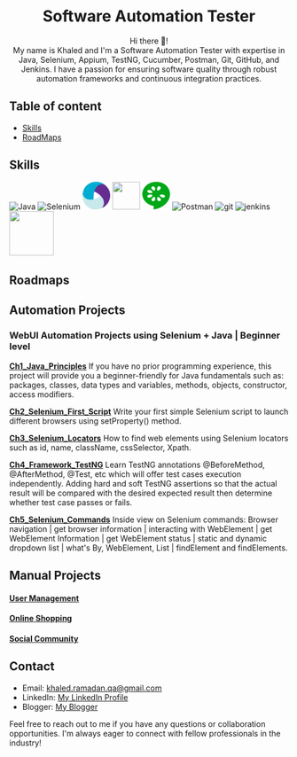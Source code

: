 <!-- markdown language readme.md
https://medium.com/analytics-vidhya/writing-github-readme-e593f278a796#:~:text=Line%20Breaks,more%20spaces%2C%20and%20hit%20enter.&text=Sorry%2C%20they%20won't%20allow,won't%20work%20for%20you. -->
<h1 align="center">Software Automation Tester</h1>

<p align="center">
  Hi there 🙌! <br>
  My name is Khaled and I'm a Software Automation Tester with expertise in Java, Selenium, Appium, TestNG, Cucumber, Postman, Git, GitHub, and Jenkins. I have a passion for ensuring software quality through robust automation frameworks and continuous integration practices.
</p>

## Table of content
- [Skills](https://github.com/KhaledAMRS#skills)
- [RoadMaps](https://github.com/KhaledAMRS#Roadmaps)





## Skills

![Java](https://skillicons.dev/icons?i=java&theme=light) ![Selenium](https://skillicons.dev/icons?i=selenium&theme=light) <img src="./.github/appium.svg#appium" width="50" height="50">  <!-- https://iconduck.com/icons/27036/appium -->  <img src="https://avatars.githubusercontent.com/u/19369327?s=200&v=4" width="50" height="50">  <img src="./.github/cucumber.svg#cucumber" width="50" height="50">  <!-- https://iconduck.com/icons/94191/cucumber --> ![Postman](https://skillicons.dev/icons?i=postman&theme=light) ![git](https://skillicons.dev/icons?i=git&theme=light) ![jenkins](https://skillicons.dev/icons?i=jenkins&theme=light) <img src="https://avatars.githubusercontent.com/u/12528662?s=200&v=4" width="80" height="80">

## Roadmaps


## Automation Projects
### WebUI Automation Projects using Selenium + Java | Beginner level
**[Ch1_Java_Principles](https://github.com/KhaledAMRS/A_Java_Principles)** If you have no prior programming experience, this project will provide you a beginner-friendly for Java fundamentals such as: packages, classes, data types and variables, methods, objects, constructor, access modifiers.
  
**[Ch2_Selenium_First_Script](https://github.com/KhaledAMRS/B_First_Script_Selenium)** Write your first simple Selenium script to launch different browsers using setProperty() method.

**[Ch3_Selenium_Locators](https://github.com/KhaledAMRS/C_Selenium_Locators)** How to find web elements using Selenium locators such as id, name, className, cssSelector, Xpath.

**[Ch4_Framework_TestNG](https://github.com/KhaledAMRS/D_Assertion_Framework_TestNG)** Learn TestNG annotations @BeforeMethod, @AfterMethod, @Test, etc which will offer  test cases execution independently. Adding hard and soft TestNG assertions so that the actual result will be compared with the desired expected result then determine whether test case passes or fails.

**[Ch5_Selenium_Commands](https://github.com/KhaledAMRS/E_Selenium_Commands)** Inside view on Selenium commands: Browser navigation | get browser information | interacting with WebElement | get WebElement Information | get WebElement status | static and dynamic dropdown list | what's By, WebElement, List<WebElement> | findElement and findElements.

<!--
**[Ch6_Selenium_Commands_Part_2](https://github.com/KhaledAMRS/F_Selenium_Commands_Part_2)** Continue learning Selenium commands: Difference between implicitly & explicitly | mouse hover action | handle multiple windows | difference between quit and close command.
-->

## Manual Projects
#### [User Management](https://docs.google.com/document/d/1Xg1H49d3E0VjJtmUomWug4yWlI2kzUspEGEEBkSfywo)
#### [Online Shopping](https://docs.google.com/document/d/1NKHjFWchRzAonoBwkz0PycrGH3khHaFTsZJmRj69fFY)
#### [Social Community](https://drive.google.com/drive/u/1/folders/1snHZaKji4ixf7gSCwIQyCEtJ-vlHVHTA)
<!--
#### [Gaming Activities](https://drive.google.com/drive/u/1/folders/1zdTlF_fh4CgQpW8XZkUE_aZkFhHS_hR5)
#### [Stock Investment](https://drive.google.com/drive/u/1/folders/1IVdhNAhAoHfn7pfyqG_KtoeSfFTlISRG)
-->

## Contact

- Email: khaled.ramadan.qa@gmail.com
- LinkedIn: [My LinkedIn Profile](https://www.linkedin.com/in/khaled-ashraf-ramadan/)
- Blogger: [My Blogger](https://qa-snacks.blogspot.com/)

Feel free to reach out to me if you have any questions or collaboration opportunities. I'm always eager to connect with fellow professionals in the industry!

<!--
**KhaledAMRS/KhaledAMRS** is a ✨ _special_ ✨ repository because its `README.md` (this file) appears on your GitHub profile.

Here are some ideas to get you started:

- 🔭 I’m currently working on ...
- 🌱 I’m currently learning ...
- 👯 I’m looking to collaborate on ...
- 🤔 I’m looking for help with ...
- 💬 Ask me about ...
- 📫 How to reach me: ...
- 😄 Pronouns: ...
- ⚡ Fun fact: ...


Add these Achievements to your Resume later
How many business modules & features are tested: .
How many release are managed: .
Automation projects:
API projects:

github portfolio
https://khaledamrs.github.io/

-->
